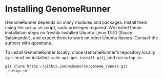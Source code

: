 


Installing GenomeRunner
========================================================

GenomeRunner depends on many modules and packages. Install them using the `setup.sh` script, sudo privileges required. We tested these installation steps on freshly installed Ubuntu Linux 13.10 (Saucy Salamander), and expect them to work on other Ubuntu flavors. Contact the authors with questions.

To install GenomeRunner locally, clone GenomeRunner's repository locally (`git` must be installed, `sudo apt-get install git`), and run `setup.sh`.


```r
git clone https://github.com/mdozmorov/genome_runner.git
./setup.sh
```


